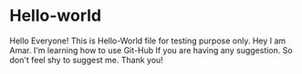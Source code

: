 # Hello-world
Hello Everyone! This is Hello-World file for testing purpose only. 
Hey I am Amar.
I'm learning how to use Git-Hub
If you are having any suggestion. So don't feel shy to suggest me.
Thank you!
